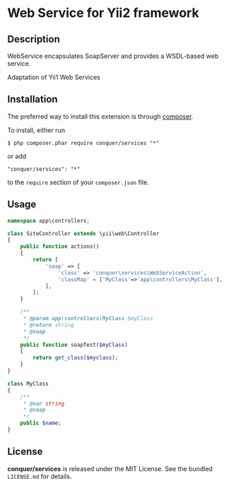 Web Service for Yii2 framework
=================

## Description

WebService encapsulates SoapServer and provides a WSDL-based web service.

Adaptation of Yii1 Web Services 

## Installation

The preferred way to install this extension is through [composer](http://getcomposer.org/download/). 

To install, either run

```
$ php composer.phar require conquer/services "*"
```
or add

```
"conquer/services": "*"
```

to the ```require``` section of your `composer.json` file.

## Usage

```php
namespace app\controllers;

class SiteController extends \yii\web\Controller
{
    public function actions()
    {
        return [
            'soap' => [
                'class' => 'conquer\services\WebServiceAction',
                'classMap' = ['MyClass'=>'app\controllers\MyClass'],
            ],
        ];
    }

    /**
     * @param app\controllers\MyClass $myClass
     * @return string
     * @soap
     */
    public function soapTest($myClass)
    {
        return get_class($myclass);
    }
}

class MyClass
{
    /**
     * @var string
     * @soap
     */
    public $name;
}
```

## License

**conquer/services** is released under the MIT License. See the bundled `LICENSE.md` for details.